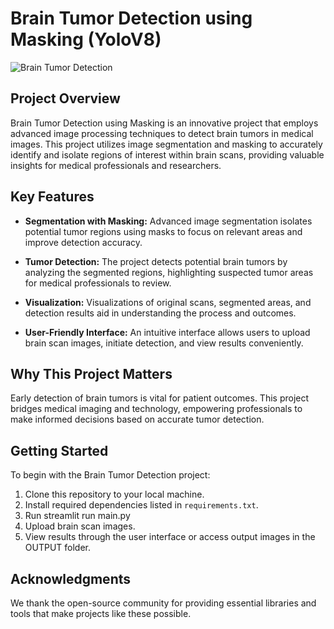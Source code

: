 # Brain Tumor Detection using Masking (YoloV8)

![Brain Tumor Detection](project_image.png)

## Project Overview

Brain Tumor Detection using Masking is an innovative project that employs advanced image processing techniques to detect brain tumors in medical images. This project utilizes image segmentation and masking to accurately identify and isolate regions of interest within brain scans, providing valuable insights for medical professionals and researchers.

## Key Features

- **Segmentation with Masking:** Advanced image segmentation isolates potential tumor regions using masks to focus on relevant areas and improve detection accuracy.

- **Tumor Detection:** The project detects potential brain tumors by analyzing the segmented regions, highlighting suspected tumor areas for medical professionals to review.

- **Visualization:** Visualizations of original scans, segmented areas, and detection results aid in understanding the process and outcomes.

- **User-Friendly Interface:** An intuitive interface allows users to upload brain scan images, initiate detection, and view results conveniently.

## Why This Project Matters

Early detection of brain tumors is vital for patient outcomes. This project bridges medical imaging and technology, empowering professionals to make informed decisions based on accurate tumor detection.

## Getting Started

To begin with the Brain Tumor Detection project:

1. Clone this repository to your local machine.
2. Install required dependencies listed in `requirements.txt`.
3. Run streamlit run main.py
4. Upload brain scan images.
5. View results through the user interface or access output images in the OUTPUT folder.

## Acknowledgments

We thank the open-source community for providing essential libraries and tools that make projects like these possible.

